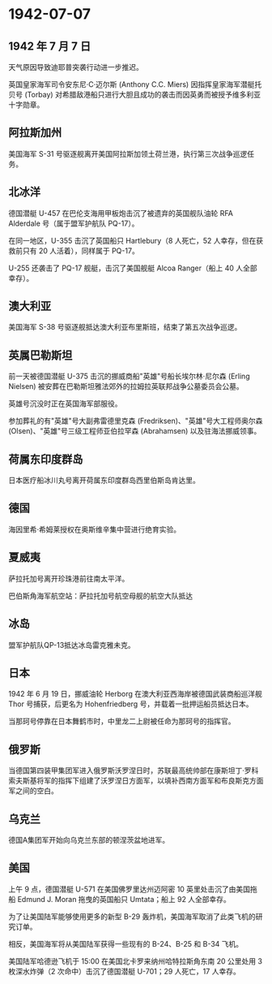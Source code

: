 # 1942-07-07

## 1942 年 7 月 7 日

天气原因导致迪耶普突袭行动进一步推迟。

英国皇家海军司令安东尼·C·迈尔斯 (Anthony C.C. Miers)
因指挥皇家海军潜艇托贝号 (Torbay)
对希腊敌港船只进行大胆且成功的袭击而因英勇而被授予维多利亚十字勋章。

## 阿拉斯加州

美国海军 S-31
号驱逐舰离开美国阿拉斯加领土荷兰港，执行第三次战争巡逻任务。

## 北冰洋

德国潜艇 U-457 在巴伦支海用甲板炮击沉了被遗弃的英国舰队油轮 RFA
Alderdale 号（属于盟军护航队 PQ-17）。

在同一地区，U-355 击沉了英国船只 Hartlebury（8 人死亡，52
人幸存，但在获救前只有 20 人活着），同样属于 PQ-17。

U-255 还袭击了 PQ-17 舰艇，击沉了美国舰艇 Alcoa Ranger（船上 40
人全部幸存）。

## 澳大利亚

美国海军 S-38 号驱逐舰抵达澳大利亚布里斯班，结束了第五次战争巡逻。

## 英属巴勒斯坦

前一天被德国潜艇 U-375 击沉的挪威商船"英雄"号船长埃尔林·尼尔森 (Erling
Nielsen) 被安葬在巴勒斯坦雅法郊外的拉姆拉英联邦战争公墓委员会公墓。

英雄号沉没时正在英国海军部服役。

参加葬礼的有"英雄"号大副弗雷德里克森
(Fredriksen)、"英雄"号大工程师奥尔森
(Olsen)、"英雄"号三级工程师亚伯拉罕森 (Abrahamsen) 以及驻海法挪威领事。

## 荷属东印度群岛

日本医疗船冰川丸号离开荷属东印度群岛西里伯斯岛肯达里。

## 德国

海因里希·希姆莱授权在奥斯维辛集中营进行绝育实验。

## 夏威夷

萨拉托加号离开珍珠港前往南太平洋。

巴伯斯角海军航空站：萨拉托加号航空母舰的航空大队抵达

## 冰岛

盟军护航队QP-13抵达冰岛雷克雅未克。

## 日本

1942 年 6 月 19 日，挪威油轮 Herborg
在澳大利亚西海岸被德国武装商船巡洋舰 Thor 号捕获，后更名为
Hohenfriedberg 号，并载着一批押运船员抵达日本。

当那珂号停靠在日本舞鹤市时，中里龙二上尉被任命为那珂号的指挥官。

## 俄罗斯

当德国第四装甲集团军进入俄罗斯沃罗涅日时，苏联最高统帅部在康斯坦丁·罗科索夫斯基将军的指挥下组建了沃罗涅日方面军，以填补西南方面军和布良斯克方面军之间的空白。

## 乌克兰

德国A集团军开始向乌克兰东部的顿涅茨盆地进军。

## 美国

上午 9 点，德国潜艇 U-571 在美国佛罗里达州迈阿密 10
英里处击沉了由美国拖船 Edmund J. Moran 拖曳的英国船只 Umtata；船上 92
人全部幸存。

为了让美国陆军能够使用更多的新型 B-29
轰炸机，美国海军取消了此类飞机的研究订单。

相反，美国海军将从美国陆军获得一些现有的 B-24、B-25 和 B-34 飞机。

美国陆军哈德逊飞机于 15:00 在美国北卡罗来纳州哈特拉斯角东南 20 公里处用
3 枚深水炸弹（2 次命中）击沉了德国潜艇 U-701；29 人死亡，17 人幸存。

